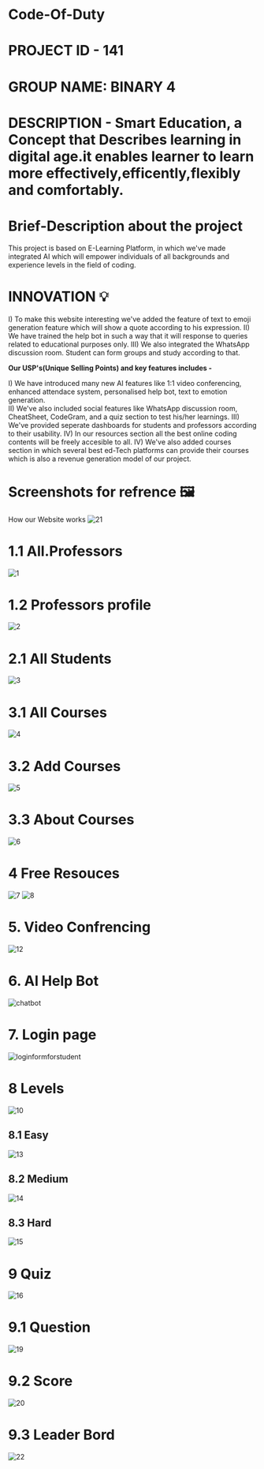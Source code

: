 # Code-Of-Duty

# PROJECT ID - 141 
# GROUP NAME: BINARY 4 
# DESCRIPTION - Smart Education, a Concept that Describes learning in digital age.it enables learner to learn more effectively,efficently,flexibly and comfortably.
 
# Brief-Description about the project 

This project is based on E-Learning Platform, in which we've made integrated AI which will empower individuals of all backgrounds and experience levels in the field of coding. 

# INNOVATION 💡 
I)   To make this website interesting we've added the feature of text to emoji generation feature which will show a quote according to his expression.
II)  We have trained the help bot in such a way that it will response to queries related to educational purposes only.
III) We also integrated the WhatsApp discussion room. Student can form groups and study according to that.

**Our USP's(Unique Selling Points) and key features includes -** 

I)    We have introduced many new AI features like 1:1 video conferencing, enhanced attendace system, personalised help bot, text to emotion generation.   
II)   We've also included social features like WhatsApp discussion room, CheatSheet, CodeGram, and a quiz section to test his/her learnings.
III)  We've provided seperate dashboards for students and professors according to their usability.
IV)   In our resources section all the best online coding contents will be freely accesible to all.
IV)   We've also added courses section in which several best ed-Tech platforms can provide their courses which is also a revenue generation model of our project. 

# Screenshots for refrence 🖼️
How our Website works
![21](https://github.com/SreeCharan1234/Code-Of-Duty/assets/119997965/2864d672-d825-48c1-8c89-c7bc11e471bd)
# 1.1 All.Professors
![1](https://github.com/SreeCharan1234/code-off-duty/assets/119997965/361127f0-b23d-4339-b1be-c90fc53759a4)

# 1.2 Professors profile
![2](https://github.com/SreeCharan1234/code-off-duty/assets/119997965/a3ae3403-4794-46ea-b345-841bce93e997)

# 2.1 All Students
![3](https://github.com/SreeCharan1234/code-off-duty/assets/119997965/c61c236a-9115-42a7-8180-a6c6798fa189)
# 3.1 All Courses
![4](https://github.com/SreeCharan1234/code-off-duty/assets/119997965/e6d05535-c652-48b4-b5e7-6666ca344020)


# 3.2 Add Courses
![5](https://github.com/SreeCharan1234/code-off-duty/assets/119997965/849b698a-d4c0-4bdd-9b5a-a1b22aa526ce)

# 3.3 About Courses
![6](https://github.com/SreeCharan1234/code-off-duty/assets/119997965/3f891c37-4d88-457e-9603-3962cf2fd706)
# 4 Free Resouces
![7](https://github.com/SreeCharan1234/code-off-duty/assets/119997965/ced0fc9b-55ea-4870-9b5d-fe2463c3cc5c)
![8](https://github.com/SreeCharan1234/code-off-duty/assets/119997965/d5610733-6180-46f5-a69e-3102ba1dd4dd)


# 5. Video Confrencing

![12](https://github.com/SreeCharan1234/Code-Of-Duty/assets/119997965/dccb417f-e19e-4287-9e9b-b62c0c1f0c55)




# 6. AI Help Bot
![chatbot](https://github.com/sushilverma1125/Code-A-Haunt/assets/114611314/48d0515e-71d2-48e3-882a-7230f3977dfc)



# 7. Login page
![loginformforstudent](https://github.com/sushilverma1125/Code-A-Haunt/assets/114611314/482c7a1b-926f-4da0-8d89-aa0b5d5f479e)

# 8 Levels
![10](https://github.com/SreeCharan1234/code-off-duty/assets/119997965/19c581ca-ad31-431d-9228-993f494a50ce)
## 8.1 Easy
![13](https://github.com/SreeCharan1234/code-off-duty/assets/119997965/dd604de4-4ceb-4f1a-90f5-6a79e57a0fc2)
## 8.2 Medium
![14](https://github.com/SreeCharan1234/code-off-duty/assets/119997965/97df2a3b-268a-4b24-b738-544a09ed06a4)

## 8.3 Hard
![15](https://github.com/SreeCharan1234/code-off-duty/assets/119997965/6fcae17f-6f93-4246-b544-2ee5d9488895)
# 9 Quiz
![16](https://github.com/SreeCharan1234/code-off-duty/assets/119997965/bc1b1227-2540-481d-988e-1c65def24862)
# 9.1  Question
![19](https://github.com/SreeCharan1234/code-off-duty/assets/119997965/acb0a3fb-8789-4d04-a03c-903691cc7281)
# 9.2 Score
![20](https://github.com/SreeCharan1234/code-off-duty/assets/119997965/d15488ff-aabf-44b3-a889-bf371127094c)
# 9.3 Leader Bord
![22](https://github.com/SreeCharan1234/code-off-duty/assets/119997965/b1d62069-fe46-4c58-a520-f84c42d33389)



